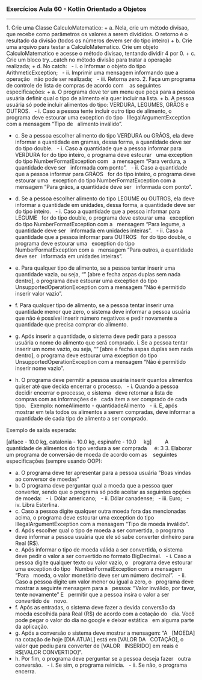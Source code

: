 ### Exercícios Aula 60 - Kotlin Orientado a Objetos
<hr>
1. Crie uma Classe CalculoMatematico:
+ a. Nela, crie um método divisao, que recebe como parâmetros os
  valores a serem divididos. O retorno é o resultado da divisão (todos os
  números devem ser do tipo inteiro)
+ b. Crie uma arquivo para testar a CalculoMatematico. Crie um
  objeto CalculoMatematico e acesse o método divisao,
  tentando dividir 4 por 0.
+ c. Crie um bloco try...catch no método divisão para tratar a
  operação realizada;
+ d. No catch:
  - i. o Informar o objeto do tipo ArithmeticException;
  - ii. Imprimir uma mensagem informando que a operação
  não pode ser realizada;
  - iii. Retorna zero.
2. Faça um programa de controle de lista de compras de acordo com
   as seguintes especificações:
+ a. O programa deve ter um menu que peça para a pessoa usuária
  definir qual o tipo de alimento ela quer incluir na lista.
+ b. A pessoa usuária só pode incluir alimentos do tipo: VERDURA,
  LEGUMES, GRÃOS e OUTROS.
  - i. Caso a pessoa tente incluir outro tipo de alimento, o
  programa deve estourar uma exception do tipo
  IllegalArgumentException com a mensagem “Tipo de
  alimento inválido”.

+ c. Se a pessoa escolher alimento do tipo VERDURA ou GRÃOS,
  ela deve informar a quantidade em gramas, dessa forma, a
  quantidade deve ser do tipo double.
  - i. Caso a quantidade que a pessoa informar para
  VERDURA for do tipo inteiro, o programa deve estourar
  uma exception do tipo NumberFormatException com
  a mensagem “Para verdura, a quantidade deve ser
  informada com ponto”.
  - ii. Caso a quantidade que a pessoa informar para GRÃOS
  for do tipo inteiro, o programa deve estourar uma
  exception do tipo NumberFormatException com a
  mensagem “Para grãos, a quantidade deve ser
  informada com ponto”.

+ d. Se a pessoa escolher alimento do tipo LEGUME ou OUTROS,
  ela deve informar a quantidade em unidades, dessa forma, a
  quantidade deve ser do tipo inteiro.
  - i. Caso a quantidade que a pessoa informar para LEGUME
  for do tipo double, o programa deve estourar uma
  exception do tipo NumberFormatException com a
  mensagem “Para legume, a quantidade deve ser
  informada em unidades inteiras”.
  - ii. Caso a quantidade que a pessoa informar para OUTROS
  for do tipo double, o programa deve estourar uma
  exception do tipo NumberFormatException com a
  mensagem “Para outros, a quantidade deve ser
  informada em unidades inteiras”.

+ e. Para qualquer tipo de alimento, se a pessoa tentar inserir uma
  quantidade vazia, ou seja, “” [abre e fecha aspas duplas sem
  nada dentro], o programa deve estourar uma exception do tipo
  UnsupportedOperationException com a mensagem “Não é
  permitido inserir valor vazio”.
+ f. Para qualquer tipo de alimento, se a pessoa tentar inserir uma
  quantidade menor que zero, o sistema deve informar a pessoa
  usuária que não é possível inserir número negativos e pedir
  novamente a quantidade que precisa comprar do alimento.
+ g. Após inserir a quantidade, o sistema deve pedir para a pessoa
  usuária o nome do alimento que será comprado.
  i. Se a pessoa tentar inserir um nome vazio, ou seja, “” [abre
  e fecha aspas duplas sem nada dentro], o programa deve
  estourar uma exception do tipo
  UnsupportedOperationException com a mensagem
  “Não é permitido inserir nome vazio”.
+ h. O programa deve permitir a pessoa usuária inserir quantos
  alimentos quiser até que decida encerrar o processo.
  - i. Quando a pessoa decidir encerrar o processo, o sistema
  deve retornar a lista de compras com as informações de
  cada item a ser comprado de cada tipo.
  Exemplo: nomeAlimento - quantidadeAlimento
  - ii. E, após mostrar em tela todos os alimentos a serem
  compradas, deve informar a quantidade de cada tipo de
  alimento a ser comprado.

Exemplo de saída esperada:

[alface - 10.0 kg, catalonia - 10.0 kg, espinafre - 10.0
    kg]
    
    A quantidade de alimentos do tipo verdura a ser comprada
    é: 3
3. Elaborar um programa de conversão de moeda de acordo com as
   seguintes especificações (sempre usando OOP):
+ a. O programa deve ter apresentar para a pessoa usuária “Boas
  vindas ao conversor de moedas”
+ b. O programa deve perguntar qual a moeda que a pessoa quer
  converter, sendo que o programa só pode aceitar as seguintes
  opções de moeda:
  - i. Dólar americano;
  - ii. Dólar canadense;
  - iii. Euro;
  - iv. Libra Esterlina.
+ c. Caso a pessoa digite qualquer outra moeda fora das
  mencionadas acima, o programa deve estourar uma exception
  do tipo IllegalArgumentException com a mensagem “Tipo de
  moeda inválido”.
+ d. Após escolher qual o tipo de moeda a ser convertida, o
  programa deve informar a pessoa usuária que ele só sabe
  converter dinheiro para Real (R$).
+ e. Após informar o tipo de moeda válida a ser convertida, o
  sistema deve pedir o valor a ser convertido no formato
  BigDecimal.
  - i. Caso a pessoa digite qualquer texto ou valor vazio, o
  programa deve estourar uma exception do tipo
  NumberFormatException com a mensagem “Para
  moeda, o valor monetário deve ser um número decimal”.
  - ii. Caso a pessoa digite um valor menor ou igual a zero, o
  programa deve mostrar a seguinte mensagem para a
  pessoa: “Valor inválido, por favor, tente novamente” E
  permitir que a pessoa insira o valor a ser convertido de
  novo.
+ f. Após as entradas, o sistema deve fazer a devida conversão da
  moeda escolhida para Real (R$) de acordo com a cotação do
  dia. Você pode pegar o valor do dia no google e deixar estática
  em alguma parte da aplicação.
+ g. Após a conversão o sistema deve mostrar a mensagem: “A
  [MOEDA] na cotação de hoje [DIA ATUAL] está em [VALOR DA
    COTAÇÃO], o valor que pediu para converter de [VALOR
    INSERIDO] em reais é R$[VALOR CONVERTIDO]”.
+ h. Por fim, o programa deve perguntar se a pessoa deseja fazer
  outra conversão.
  - i. Se sim, o programa reinicia.
  - ii. Se não, o programa encerra.
